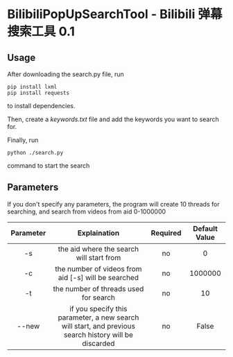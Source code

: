 # BilibiliPopUpSearchTool - Bilibili 弹幕搜索工具 0.1

## Usage
After downloading the search.py file, run
```
pip install lxml
pip install requests
```
to install dependencies.

Then, create a *keywords.txt* file and add the keywords you want to search for.

Finally, run
```
python ./search.py
```
command to start the search

## Parameters
If you don't specify any parameters, the program will create 10 threads for searching, and search from videos from aid 0-1000000

| Parameter | Explaination |Required|Default Value|
|:----:|:----:|:----:|:----:|
|   -s   |  the aid where the search will start from|no | 0 |
|   -c   |  the number of videos from aid [-s] will be searched|no |1000000 |
|   -t   |  the number of threads used for search |no|10 |
|  --new | if you specify this parameter, a new search will start, and previous search history will be discarded |no|False|
